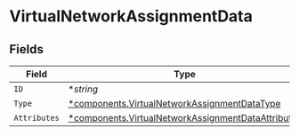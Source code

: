 # VirtualNetworkAssignmentData


## Fields

| Field                                                                                                                   | Type                                                                                                                    | Required                                                                                                                | Description                                                                                                             |
| ----------------------------------------------------------------------------------------------------------------------- | ----------------------------------------------------------------------------------------------------------------------- | ----------------------------------------------------------------------------------------------------------------------- | ----------------------------------------------------------------------------------------------------------------------- |
| `ID`                                                                                                                    | **string*                                                                                                               | :heavy_minus_sign:                                                                                                      | N/A                                                                                                                     |
| `Type`                                                                                                                  | [*components.VirtualNetworkAssignmentDataType](../../models/components/virtualnetworkassignmentdatatype.md)             | :heavy_minus_sign:                                                                                                      | N/A                                                                                                                     |
| `Attributes`                                                                                                            | [*components.VirtualNetworkAssignmentDataAttributes](../../models/components/virtualnetworkassignmentdataattributes.md) | :heavy_minus_sign:                                                                                                      | N/A                                                                                                                     |
